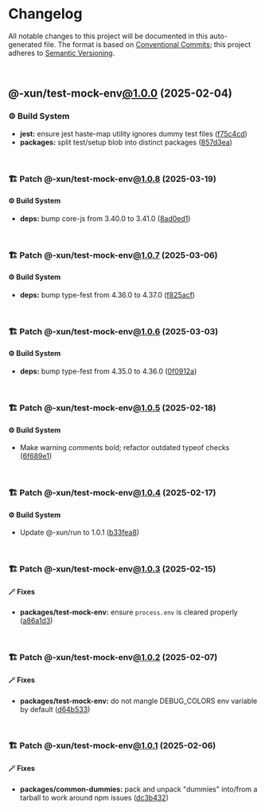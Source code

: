 # Changelog

All notable changes to this project will be documented in this auto-generated
file. The format is based on [Conventional Commits][1];
this project adheres to [Semantic Versioning][2].

<br />

## @-xun/test-mock-env[@1.0.0][3] (2025-02-04)

### ⚙️ Build System

- **jest:** ensure jest haste-map utility ignores dummy test files ([f75c4cd][4])
- **packages:** split test/setup blob into distinct packages ([857d3ea][5])

<br />

### 🏗️ Patch @-xun/test-mock-env[@1.0.8][6] (2025-03-19)

#### ⚙️ Build System

- **deps:** bump core-js from 3.40.0 to 3.41.0 ([8ad0ed1][7])

<br />

### 🏗️ Patch @-xun/test-mock-env[@1.0.7][8] (2025-03-06)

#### ⚙️ Build System

- **deps:** bump type-fest from 4.36.0 to 4.37.0 ([f825acf][9])

<br />

### 🏗️ Patch @-xun/test-mock-env[@1.0.6][10] (2025-03-03)

#### ⚙️ Build System

- **deps:** bump type-fest from 4.35.0 to 4.36.0 ([0f0912a][11])

<br />

### 🏗️ Patch @-xun/test-mock-env[@1.0.5][12] (2025-02-18)

#### ⚙️ Build System

- Make warning comments bold; refactor outdated typeof checks ([6f689e1][13])

<br />

### 🏗️ Patch @-xun/test-mock-env[@1.0.4][14] (2025-02-17)

#### ⚙️ Build System

- Update @-xun/run to 1.0.1 ([b33fea8][15])

<br />

### 🏗️ Patch @-xun/test-mock-env[@1.0.3][16] (2025-02-15)

#### 🪄 Fixes

- **packages/test-mock-env:** ensure `process.env` is cleared properly ([a86a1d3][17])

<br />

### 🏗️ Patch @-xun/test-mock-env[@1.0.2][18] (2025-02-07)

#### 🪄 Fixes

- **packages/test-mock-env:** do not mangle DEBUG\_COLORS env variable by default ([d64b533][19])

<br />

### 🏗️ Patch @-xun/test-mock-env[@1.0.1][20] (2025-02-06)

#### 🪄 Fixes

- **packages/common-dummies:** pack and unpack "dummies" into/from a tarball to work around npm issues ([dc3b432][21])

[1]: https://conventionalcommits.org
[2]: https://semver.org
[3]: https://github.com/Xunnamius/test-utils/compare/857d3eac80084608a88cbc27476cbe23e155ce7d...@-xun/test-mock-env@1.0.0
[4]: https://github.com/Xunnamius/test-utils/commit/f75c4cd929f5d1720d466436ad2ee5c68cced170
[5]: https://github.com/Xunnamius/test-utils/commit/857d3eac80084608a88cbc27476cbe23e155ce7d
[6]: https://github.com/Xunnamius/test-utils/compare/@-xun/test-mock-env@1.0.7...@-xun/test-mock-env@1.0.8
[7]: https://github.com/Xunnamius/test-utils/commit/8ad0ed1615998c0b8c8764aeae26e3eccc2308a8
[8]: https://github.com/Xunnamius/test-utils/compare/@-xun/test-mock-env@1.0.6...@-xun/test-mock-env@1.0.7
[9]: https://github.com/Xunnamius/test-utils/commit/f825acf9c6cb0ebc01da5435ec4a165c2a4c3881
[10]: https://github.com/Xunnamius/test-utils/compare/@-xun/test-mock-env@1.0.5...@-xun/test-mock-env@1.0.6
[11]: https://github.com/Xunnamius/test-utils/commit/0f0912ad51d66dd5f51796cbf0c0ca12f8a97fb0
[12]: https://github.com/Xunnamius/test-utils/compare/@-xun/test-mock-env@1.0.4...@-xun/test-mock-env@1.0.5
[13]: https://github.com/Xunnamius/test-utils/commit/6f689e10efcbac51bda6c5db872d36185d578002
[14]: https://github.com/Xunnamius/test-utils/compare/@-xun/test-mock-env@1.0.3...@-xun/test-mock-env@1.0.4
[15]: https://github.com/Xunnamius/test-utils/commit/b33fea8db53369e4e821d273ed05fd0d4c91b749
[16]: https://github.com/Xunnamius/test-utils/compare/@-xun/test-mock-env@1.0.2...@-xun/test-mock-env@1.0.3
[17]: https://github.com/Xunnamius/test-utils/commit/a86a1d348cccc04562fca1cc8f7b15ce48d927da
[18]: https://github.com/Xunnamius/test-utils/compare/@-xun/test-mock-env@1.0.1...@-xun/test-mock-env@1.0.2
[19]: https://github.com/Xunnamius/test-utils/commit/d64b533f7386e4c6a3a5dea683b5648054b37b16
[20]: https://github.com/Xunnamius/test-utils/compare/@-xun/test-mock-env@1.0.0...@-xun/test-mock-env@1.0.1
[21]: https://github.com/Xunnamius/test-utils/commit/dc3b432f6d15898a8396cf56c73f03cafcecb7a9
